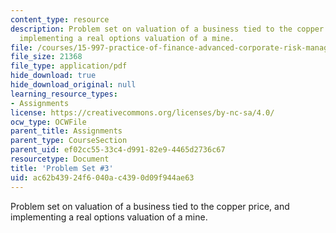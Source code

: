```yaml
---
content_type: resource
description: Problem set on valuation of a business tied to the copper price, and
  implementing a real options valuation of a mine.
file: /courses/15-997-practice-of-finance-advanced-corporate-risk-management-spring-2009/ac62b43924f6040ac4390d09f944ae63_MIT15_997s09_pset03.pdf
file_size: 21368
file_type: application/pdf
hide_download: true
hide_download_original: null
learning_resource_types:
- Assignments
license: https://creativecommons.org/licenses/by-nc-sa/4.0/
ocw_type: OCWFile
parent_title: Assignments
parent_type: CourseSection
parent_uid: ef02cc55-33c4-d991-82e9-4465d2736c67
resourcetype: Document
title: 'Problem Set #3'
uid: ac62b439-24f6-040a-c439-0d09f944ae63
---
```

Problem set on valuation of a business tied to the copper price, and implementing a real options valuation of a mine.